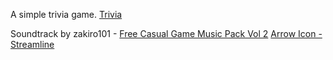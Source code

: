 A simple trivia game. [Trivia](https://thegoldenbolden.github.io/trivia)

Soundtrack by zakiro101 - [Free Casual Game Music Pack Vol 2](https://zakiro101.itch.io/free-casual-game-music-pack-vol-2)
[Arrow Icon - Streamline](https://www.streamlinehq.com)
